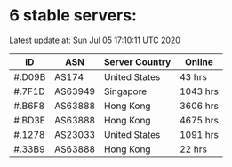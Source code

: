 # 6 stable servers:

Latest update at: Sun Jul 05 17:10:11 UTC 2020

| ID | ASN | Server Country | Online |
| -- | --- | -------------- | ------ |
| #.D09B | AS174 | United States | 43 hrs |
| #.7F1D | AS63949 | Singapore | 1043 hrs |
| #.B6F8 | AS63888 | Hong Kong | 3606 hrs |
| #.BD3E | AS63888 | Hong Kong | 4675 hrs |
| #.1278 | AS23033 | United States | 1091 hrs |
| #.33B9 | AS63888 | Hong Kong | 22 hrs |

